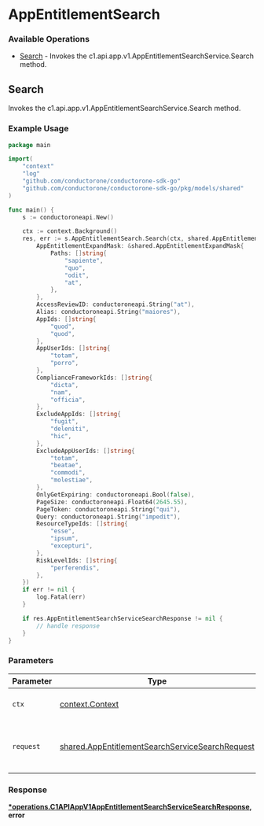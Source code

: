 # AppEntitlementSearch

### Available Operations

* [Search](#search) - Invokes the c1.api.app.v1.AppEntitlementSearchService.Search method.

## Search

Invokes the c1.api.app.v1.AppEntitlementSearchService.Search method.

### Example Usage

```go
package main

import(
	"context"
	"log"
	"github.com/conductorone/conductorone-sdk-go"
	"github.com/conductorone/conductorone-sdk-go/pkg/models/shared"
)

func main() {
    s := conductoroneapi.New()

    ctx := context.Background()
    res, err := s.AppEntitlementSearch.Search(ctx, shared.AppEntitlementSearchServiceSearchRequest{
        AppEntitlementExpandMask: &shared.AppEntitlementExpandMask{
            Paths: []string{
                "sapiente",
                "quo",
                "odit",
                "at",
            },
        },
        AccessReviewID: conductoroneapi.String("at"),
        Alias: conductoroneapi.String("maiores"),
        AppIds: []string{
            "quod",
            "quod",
        },
        AppUserIds: []string{
            "totam",
            "porro",
        },
        ComplianceFrameworkIds: []string{
            "dicta",
            "nam",
            "officia",
        },
        ExcludeAppIds: []string{
            "fugit",
            "deleniti",
            "hic",
        },
        ExcludeAppUserIds: []string{
            "totam",
            "beatae",
            "commodi",
            "molestiae",
        },
        OnlyGetExpiring: conductoroneapi.Bool(false),
        PageSize: conductoroneapi.Float64(2645.55),
        PageToken: conductoroneapi.String("qui"),
        Query: conductoroneapi.String("impedit"),
        ResourceTypeIds: []string{
            "esse",
            "ipsum",
            "excepturi",
        },
        RiskLevelIds: []string{
            "perferendis",
        },
    })
    if err != nil {
        log.Fatal(err)
    }

    if res.AppEntitlementSearchServiceSearchResponse != nil {
        // handle response
    }
}
```

### Parameters

| Parameter                                                                                                          | Type                                                                                                               | Required                                                                                                           | Description                                                                                                        |
| ------------------------------------------------------------------------------------------------------------------ | ------------------------------------------------------------------------------------------------------------------ | ------------------------------------------------------------------------------------------------------------------ | ------------------------------------------------------------------------------------------------------------------ |
| `ctx`                                                                                                              | [context.Context](https://pkg.go.dev/context#Context)                                                              | :heavy_check_mark:                                                                                                 | The context to use for the request.                                                                                |
| `request`                                                                                                          | [shared.AppEntitlementSearchServiceSearchRequest](../../models/shared/appentitlementsearchservicesearchrequest.md) | :heavy_check_mark:                                                                                                 | The request object to use for the request.                                                                         |


### Response

**[*operations.C1APIAppV1AppEntitlementSearchServiceSearchResponse](../../models/operations/c1apiappv1appentitlementsearchservicesearchresponse.md), error**

